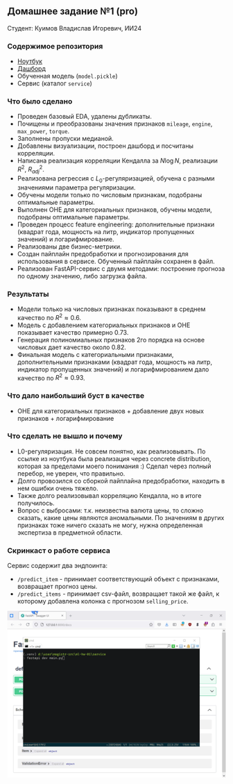 ## Домашнее задание №1 (pro)

Студент: Куимов Владислав Игоревич, ИИ24

### Содержимое репозитория

- [Ноутбук](hw-1.ipynb)
- [Дашборд](ydata.html)
- Обученная модель (`model.pickle`)
- Сервис (каталог `service`)

### Что было сделано

- Проведен базовый EDA, удалены дубликаты.
- Почищены и преобразованы значения признаков `mileage`, `engine`, `max_power`, `torque`.
- Заполнены пропуски медианой.
- Добавлены визуализации, построен дашборд и посчитаны корреляции.
- Написана реализация корреляции Кендалла за $N \log N$, реализации $R^2$, $R^2_{adj}$.
- Реализована регрессия с $L_0$-регуляризацией, обучена с разными значениями параметра регуляризации.
- Обучены модели только по числовым признакам, подобраны оптимальные параметры.
- Выполнен OHE для категориальных признаков, обучены модели, подобраны оптимальные параметры.
- Проведен процесс feature engineering: дополнительные признаки (квадрат года, мощность на литр, индикатор пропущенных значений) и логарифмирование.
- Реализованы две бизнес-метрики.
- Создан пайплайн предобработки и прогнозирования для использования в сервисе. Обученный пайплайн сохранен в файл.
- Реализован FastAPI-сервис с двумя методами: построение прогноза по одному значению, либо загрузка файла.

### Результаты

- Модели только на числовых признаках показывают в среднем качество по $R^2 \approx 0.6$.
- Модель с добавлением категориальных признаков и OHE показывает качество примерно 0.73.
- Генерация полиномиальных признаков 2го порядка на основе числовых дает качество около 0.82.
- Финальная модель с категориальными признаками, дополнительными признаками (квадрат года, мощность на литр, индикатор пропущенных значений) и логарифмированием дало качество по $R^2 \approx 0.93$.

### Что дало наибольший буст в качестве

- OHE для категориальных признаков + добавление двух новых признаков + логарифмирование

### Что сделать не вышло и почему

- L0-регуляризация. Не совсем понятно, как реализовывать. По ссылке из ноутбука была реализация через concrete distribution, которая за пределами моего понимания :) Сделал через полный перебор, не уверен, что правильно.
- Долго провозился со сборкой пайплайна предобработки, находить в нем ошибки очень тяжело.
- Также долго реализовывал корреляцию Кендалла, но в итоге получилось.
- Вопрос с выбросами: т.к. неизвестна валюта цены, то сложно сказать, какие цены являются аномальными. По значениям в других признаках тоже ничего сказать не могу, нужна определенная экспертиза в предметной области.

### Скринкаст о работе сервиса

Сервис содержит два эндпоинта:

- `/predict_item` - принимает соответствующий объект с признаками, возвращает прогноз цены.
- `/predict_items` - принимает csv-файл, возвращает такой же файл, к которому добавлена колонка с прогнозом `selling_price`.

![screencast](screencast.gif)
